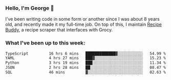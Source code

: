 ### Hello, I'm George 👋

I've been writing code in some form or another since I was about 8 years old, and recently made it my full-time job. On top of this, I maintain [Recipe Buddy](https://github.com/georgegebbett/recipe-buddy), a recipe scraper that interfaces with Grocy.  

<!--
**georgegebbett/georgegebbett** is a ✨ _special_ ✨ repository because its `README.md` (this file) appears on your GitHub profile.

Here are some ideas to get you started:

- 🔭 I’m currently working on ...
- 🌱 I’m currently learning ...
- 👯 I’m looking to collaborate on ...
- 🤔 I’m looking for help with ...
- 💬 Ask me about ...
- 📫 How to reach me: ...
- 😄 Pronouns: ...
- ⚡ Fun fact: ...
-->

### What I've been up to this week:
<!--START_SECTION:waka-->

```txt
TypeScript         16 hrs 6 mins   █████████████▓░░░░░░░░░░░   54.99 %
YAML               4 hrs 27 mins   ███▓░░░░░░░░░░░░░░░░░░░░░   15.23 %
Python             3 hrs 19 mins   ███░░░░░░░░░░░░░░░░░░░░░░   11.34 %
JSON               2 hrs 28 mins   ██░░░░░░░░░░░░░░░░░░░░░░░   08.47 %
SQL                46 mins         ▓░░░░░░░░░░░░░░░░░░░░░░░░   02.63 %
```

<!--END_SECTION:waka-->
